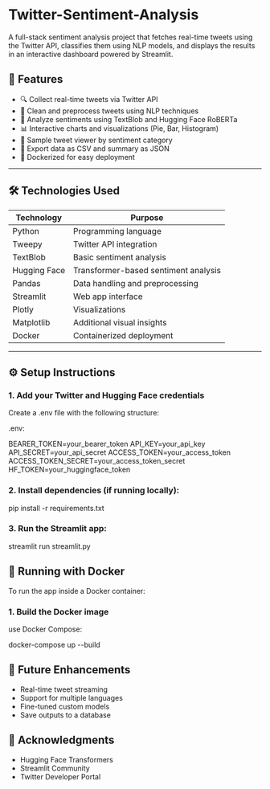 # Twitter-Sentiment-Analysis
A full-stack sentiment analysis project that fetches real-time tweets using the Twitter API, classifies them using NLP models, and displays the results in an interactive dashboard powered by Streamlit.


## 🚀 Features

- 🔍 Collect real-time tweets via Twitter API
- 🧹 Clean and preprocess tweets using NLP techniques
- 🤖 Analyze sentiments using TextBlob and Hugging Face RoBERTa
- 📊 Interactive charts and visualizations (Pie, Bar, Histogram)
- 📝 Sample tweet viewer by sentiment category
- 💾 Export data as CSV and summary as JSON
- 🐳 Dockerized for easy deployment

---

## 🛠️ Technologies Used

| Technology     | Purpose                                 |
|----------------|-----------------------------------------|
| Python         | Programming language                    |
| Tweepy         | Twitter API integration                 |
| TextBlob       | Basic sentiment analysis                |
| Hugging Face   | Transformer-based sentiment analysis    |
| Pandas         | Data handling and preprocessing         |
| Streamlit      | Web app interface                       |
| Plotly         | Visualizations                          |
| Matplotlib     | Additional visual insights              |
| Docker         | Containerized deployment                |

---

## ⚙️ Setup Instructions

### 1. Add your Twitter and Hugging Face credentials

Create a .env file with the following structure:

.env:

BEARER_TOKEN=your_bearer_token
API_KEY=your_api_key
API_SECRET=your_api_secret
ACCESS_TOKEN=your_access_token
ACCESS_TOKEN_SECRET=your_access_token_secret
HF_TOKEN=your_huggingface_token


### 2. Install dependencies (if running locally):

pip install -r requirements.txt

### 3. Run the Streamlit app:

streamlit run streamlit.py


## 🐳 Running with Docker

To run the app inside a Docker container:

### 1. Build the Docker image

 use Docker Compose:

docker-compose up --build

## 🧠 Future Enhancements

- Real-time tweet streaming
- Support for multiple languages
- Fine-tuned custom models
- Save outputs to a database


## 🙌 Acknowledgments

- Hugging Face Transformers
- Streamlit Community
- Twitter Developer Portal
